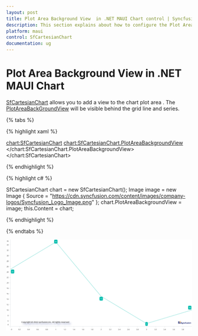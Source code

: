 ```yaml
---
layout: post
title: Plot Area Background View  in .NET MAUI Chart control | Syncfusion
description: This section explains about how to configure the Plot Area Backgrund and its features in .NET MAUI Chart (SfCartesianChart).
platform: maui
control: SfCartesianChart
documentation: ug
---
```


# Plot Area Background View in .NET MAUI Chart

[SfCartesianChart](https://help.syncfusion.com/cr/maui/Syncfusion.Maui.Charts.SfCartesianChart.html?tabs=tabid-1) allows you to add a view to the chart plot area . The [PlotAreaBackGroundView]() will be visible behind the grid line and series.

{% tabs %}

{% highlight xaml %}

  <chart:SfCartesianChart>
        <chart:SfCartesianChart.PlotAreaBackgroundView>
            <Image Source="https://cdn.syncfusion.com/content/images/company-logos/Syncfusion_Logo_Image.png"  />
        </chart:SfCartesianChart.PlotAreaBackgroundView>
    </chart:SfCartesianChart>

{% endhighlight %}

{% highlight c# %}

SfCartesianChart chart = new SfCartesianChart();
Image image = new Image { Source = "https://cdn.syncfusion.com/content/images/company-logos/Syncfusion_Logo_Image.png" };
chart.PlotAreaBackgroundView = image;
this.Content = chart;

{% endhighlight %}

{% endtabs %}

![Plot Area Background View in MAUI chart](Plot-Area-Background-View_images/maui_chart_plot_area_background_view.png)

